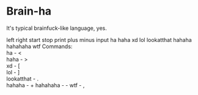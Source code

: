 # Brain-ha
It's typical brainfuck-like language, yes.

left right start stop print      plus   minus    input
ha   haha  xd    lol  lookatthat hahaha hahahaha wtf
Commands:  
ha - <  
haha - >  
xd - [  
lol - ]  
lookatthat - .  
hahaha - +
hahahaha - -
wtf - ,
